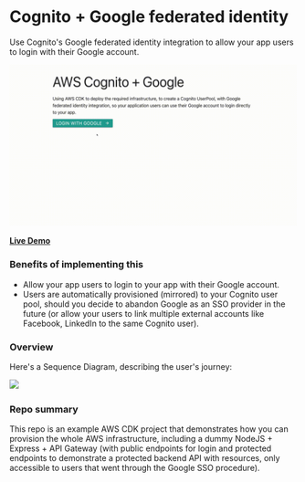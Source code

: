 # Cognito + Google federated identity

Use Cognito's Google federated identity integration to allow your app users to login with their Google account.

![](./docs/assets/demo.gif)

**[Live Demo](https://eehvlyuzre.execute-api.us-east-1.amazonaws.com/prod/public)**

### Benefits of implementing this

* Allow your app users to login to your app with their Google account.
* Users are automatically provisioned (mirrored) to your Cognito user pool, should you decide to abandon Google as an
  SSO provider in the future (or allow your users to link multiple external accounts like Facebook, LinkedIn to the same
  Cognito user).

### Overview

Here's a Sequence Diagram, describing the user's journey:

[![](https://mermaid.ink/img/pako:eNqdVF9v2jAQ_yonP7USZe_RhNTSbkPqJETHW148-5JYOHZmOwxW9bvv7CQ0tNBp8ISTu9-_8-WZCSuRZczjrxaNwHvFS8fr3AD9Gu6CEqrhJsAXZ01AI9-_ueNic_LF3JZGBfv-xVdrS43d8wH3ZjbrgTJYRTE-QGsU_QFtS2VgvXqEqx4SvlkfUMJ6cd2h9K0E0ldcAtI_P1YSWmcuEjIYuwBklMnIjlQORQCq_y8vB4R5hWIDipCd4VrvQRXQenTAtUMu98DbUKGhKfEI9VuFqp8UcCFsS4MjAVSg9285urIMFkUCsU794UFZA7hrSLUE68Dglrgq3jRoUE4-_3SfZgT46qrnOjiBgrqO4KapaR01Y7Thhx5BOFE51x64kUAkzm7RDxIjfPQIlTr0YM2VnnZOukfjsBZ9TAeFU0jkS8JVnrR4oLAGrBQjcQx0SeLSWp3U1LyBQqGWHrTaIOQsceds3JIguqq36Y5vUh9XGo41eBNUjXA7DmlOC01TBrprbh_XjtdIXs5v25J7_wFWsj0sk7amJBNbGtA486uF_GEJbQK3QqD3_WGFhUNfpdP5RX3YiYqb8pSNeANOU_5z2z5qG6Xw2vcUrMMzbSkD2jW7UTiBRyu4juW8pNPCSNyhvL-bAAZxfT7n75xmT52UF837eNkoJts6io7ugYoKTspgE1ajo7sj6Yv9HJlyRig15iyjvxIL3uqQs9y8UGnbSMJ-kBSyY1lwLU4YsdqnvRHDuavpP_osK4gEX_4CW70jjw)](https://mermaid.live/edit#pako:eNqdVF9v2jAQ_yonP7USZe_RhNTSbkPqJETHW148-5JYOHZmOwxW9bvv7CQ0tNBp8ISTu9-_8-WZCSuRZczjrxaNwHvFS8fr3AD9Gu6CEqrhJsAXZ01AI9-_ueNic_LF3JZGBfv-xVdrS43d8wH3ZjbrgTJYRTE-QGsU_QFtS2VgvXqEqx4SvlkfUMJ6cd2h9K0E0ldcAtI_P1YSWmcuEjIYuwBklMnIjlQORQCq_y8vB4R5hWIDipCd4VrvQRXQenTAtUMu98DbUKGhKfEI9VuFqp8UcCFsS4MjAVSg9285urIMFkUCsU794UFZA7hrSLUE68Dglrgq3jRoUE4-_3SfZgT46qrnOjiBgrqO4KapaR01Y7Thhx5BOFE51x64kUAkzm7RDxIjfPQIlTr0YM2VnnZOukfjsBZ9TAeFU0jkS8JVnrR4oLAGrBQjcQx0SeLSWp3U1LyBQqGWHrTaIOQsceds3JIguqq36Y5vUh9XGo41eBNUjXA7DmlOC01TBrprbh_XjtdIXs5v25J7_wFWsj0sk7amJBNbGtA486uF_GEJbQK3QqD3_WGFhUNfpdP5RX3YiYqb8pSNeANOU_5z2z5qG6Xw2vcUrMMzbSkD2jW7UTiBRyu4juW8pNPCSNyhvL-bAAZxfT7n75xmT52UF837eNkoJts6io7ugYoKTspgE1ajo7sj6Yv9HJlyRig15iyjvxIL3uqQs9y8UGnbSMJ-kBSyY1lwLU4YsdqnvRHDuavpP_osK4gEX_4CW70jjw)

### Repo summary

This repo is an example AWS CDK project that demonstrates how you can provision the whole AWS infrastructure, including
a dummy NodeJS + Express + API Gateway (with public endpoints for login and protected endpoints to demonstrate a
protected backend API with resources, only accessible to users that went through the Google SSO procedure).
